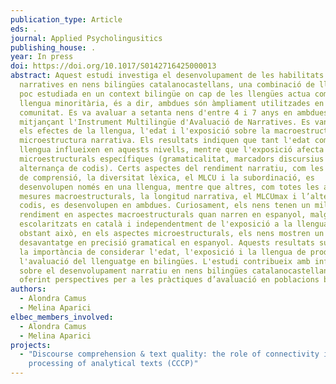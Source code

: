 ```yaml
---
publication_type: Article
eds: .
journal: Applied Psycholingusitics
publishing_house: .
year: In press
doi: https://doi.org/10.1017/S0142716425000013
abstract: Aquest estudi investiga el desenvolupament de les habilitats
  narratives en nens bilingües catalanocastellans, una combinació de llengües
  poc estudiada en un context bilingüe on cap de les llengües actua com a
  llengua minoritària, és a dir, ambdues són àmpliament utilitzades en la
  comunitat. Es va avaluar a setanta nens d'entre 4 i 7 anys en ambdues llengües
  mitjançant l'Instrument Multilingüe d'Avaluació de Narratives. Es van examinar
  els efectes de la llengua, l'edat i l'exposició sobre la macroestructura i
  microestructura narrativa. Els resultats indiquen que tant l'edat com la
  llengua influeixen en aquests nivells, mentre que l'exposició afecta mesures
  microestructurals específiques (gramaticalitat, marcadors discursius i
  alternança de codis). Certs aspectes del rendiment narratiu, com les preguntes
  de comprensió, la diversitat lèxica, el MLCU i la subordinació, es
  desenvolupen només en una llengua, mentre que altres, com totes les altres
  mesures macroestructurals, la longitud narrativa, el MLCUmax i l’alternança de
  codis, es desenvolupen en ambdues. Curiosament, els nens tenen un millor
  rendiment en aspectes macroestructurals quan narren en espanyol, malgrat ser
  escolaritzats en català i independentment de l'exposició a la llengua. No
  obstant això, en els aspectes microestructurals, els nens mostren un
  desavantatge en precisió gramatical en espanyol. Aquests resultats subratllen
  la importància de considerar l'edat, l'exposició i la llengua de producció en
  l'avaluació del llenguatge en bilingües. L'estudi contribueix amb informació
  sobre el desenvolupament narratiu en nens bilingües catalanocastellans,
  oferint perspectives per a les pràctiques d’avaluació en poblacions bilingües.
authors:
  - Alondra Camus
  - Melina Aparici
elbec_members_involved:
  - Alondra Camus
  - Melina Aparici
projects:
  - "Discourse comprehension & text quality: the role of connectivity in the
    processing of analytical texts (CCCP)"
---
```


